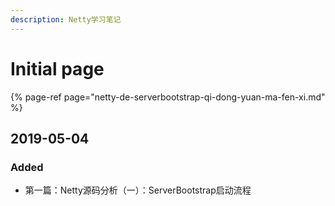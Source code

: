 ```yaml
---
description: Netty学习笔记
---
```


# Initial page



{% page-ref page="netty-de-serverbootstrap-qi-dong-yuan-ma-fen-xi.md" %}

##  2019-05-04

### Added

* 第一篇：Netty源码分析（一）：ServerBootstrap启动流程




